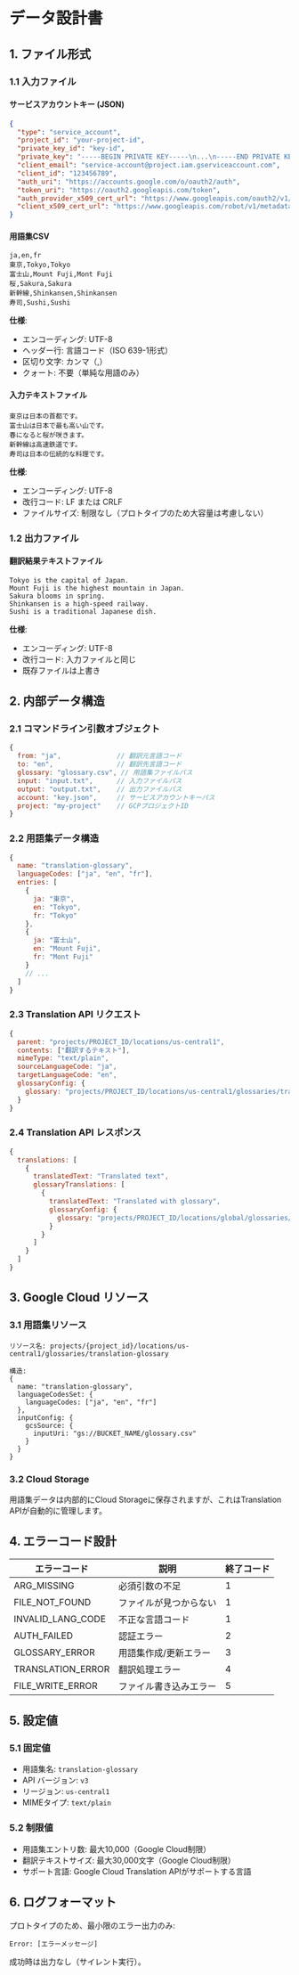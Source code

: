 # データ設計書

## 1. ファイル形式

### 1.1 入力ファイル

#### サービスアカウントキー (JSON)
```json
{
  "type": "service_account",
  "project_id": "your-project-id",
  "private_key_id": "key-id",
  "private_key": "-----BEGIN PRIVATE KEY-----\n...\n-----END PRIVATE KEY-----\n",
  "client_email": "service-account@project.iam.gserviceaccount.com",
  "client_id": "123456789",
  "auth_uri": "https://accounts.google.com/o/oauth2/auth",
  "token_uri": "https://oauth2.googleapis.com/token",
  "auth_provider_x509_cert_url": "https://www.googleapis.com/oauth2/v1/certs",
  "client_x509_cert_url": "https://www.googleapis.com/robot/v1/metadata/x509/..."
}
```

#### 用語集CSV
```csv
ja,en,fr
東京,Tokyo,Tokyo
富士山,Mount Fuji,Mont Fuji
桜,Sakura,Sakura
新幹線,Shinkansen,Shinkansen
寿司,Sushi,Sushi
```

**仕様**:
- エンコーディング: UTF-8
- ヘッダー行: 言語コード（ISO 639-1形式）
- 区切り文字: カンマ（,）
- クォート: 不要（単純な用語のみ）

#### 入力テキストファイル
```text
東京は日本の首都です。
富士山は日本で最も高い山です。
春になると桜が咲きます。
新幹線は高速鉄道です。
寿司は日本の伝統的な料理です。
```

**仕様**:
- エンコーディング: UTF-8
- 改行コード: LF または CRLF
- ファイルサイズ: 制限なし（プロトタイプのため大容量は考慮しない）

### 1.2 出力ファイル

#### 翻訳結果テキストファイル
```text
Tokyo is the capital of Japan.
Mount Fuji is the highest mountain in Japan.
Sakura blooms in spring.
Shinkansen is a high-speed railway.
Sushi is a traditional Japanese dish.
```

**仕様**:
- エンコーディング: UTF-8
- 改行コード: 入力ファイルと同じ
- 既存ファイルは上書き

## 2. 内部データ構造

### 2.1 コマンドライン引数オブジェクト
```javascript
{
  from: "ja",              // 翻訳元言語コード
  to: "en",                // 翻訳先言語コード
  glossary: "glossary.csv", // 用語集ファイルパス
  input: "input.txt",      // 入力ファイルパス
  output: "output.txt",    // 出力ファイルパス
  account: "key.json",     // サービスアカウントキーパス
  project: "my-project"    // GCPプロジェクトID
}
```

### 2.2 用語集データ構造
```javascript
{
  name: "translation-glossary",
  languageCodes: ["ja", "en", "fr"],
  entries: [
    {
      ja: "東京",
      en: "Tokyo",
      fr: "Tokyo"
    },
    {
      ja: "富士山",
      en: "Mount Fuji",
      fr: "Mont Fuji"
    }
    // ...
  ]
}
```

### 2.3 Translation API リクエスト
```javascript
{
  parent: "projects/PROJECT_ID/locations/us-central1",
  contents: ["翻訳するテキスト"],
  mimeType: "text/plain",
  sourceLanguageCode: "ja",
  targetLanguageCode: "en",
  glossaryConfig: {
    glossary: "projects/PROJECT_ID/locations/us-central1/glossaries/translation-glossary"
  }
}
```

### 2.4 Translation API レスポンス
```javascript
{
  translations: [
    {
      translatedText: "Translated text",
      glossaryTranslations: [
        {
          translatedText: "Translated with glossary",
          glossaryConfig: {
            glossary: "projects/PROJECT_ID/locations/global/glossaries/translation-glossary"
          }
        }
      ]
    }
  ]
}
```

## 3. Google Cloud リソース

### 3.1 用語集リソース
```
リソース名: projects/{project_id}/locations/us-central1/glossaries/translation-glossary

構造:
{
  name: "translation-glossary",
  languageCodesSet: {
    languageCodes: ["ja", "en", "fr"]
  },
  inputConfig: {
    gcsSource: {
      inputUri: "gs://BUCKET_NAME/glossary.csv"
    }
  }
}
```

### 3.2 Cloud Storage
用語集データは内部的にCloud Storageに保存されますが、これはTranslation APIが自動的に管理します。

## 4. エラーコード設計

| エラーコード | 説明 | 終了コード |
|------------|------|-----------|
| ARG_MISSING | 必須引数の不足 | 1 |
| FILE_NOT_FOUND | ファイルが見つからない | 1 |
| INVALID_LANG_CODE | 不正な言語コード | 1 |
| AUTH_FAILED | 認証エラー | 2 |
| GLOSSARY_ERROR | 用語集作成/更新エラー | 3 |
| TRANSLATION_ERROR | 翻訳処理エラー | 4 |
| FILE_WRITE_ERROR | ファイル書き込みエラー | 5 |

## 5. 設定値

### 5.1 固定値
- 用語集名: `translation-glossary`
- API バージョン: `v3`
- リージョン: `us-central1`
- MIMEタイプ: `text/plain`

### 5.2 制限値
- 用語集エントリ数: 最大10,000（Google Cloud制限）
- 翻訳テキストサイズ: 最大30,000文字（Google Cloud制限）
- サポート言語: Google Cloud Translation APIがサポートする言語

## 6. ログフォーマット

プロトタイプのため、最小限のエラー出力のみ:
```
Error: [エラーメッセージ]
```

成功時は出力なし（サイレント実行）。